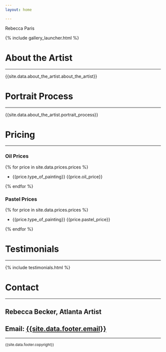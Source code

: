 ```yaml
---
layout: home

---
```

<div class="text-center" id="home"> <div class="header"> <div class="cursive"> Rebecca Paris </div> </div> </div>

{% include gallery_launcher.html %}

<div class="row" id="about">
<div class="col col-sm-6 bio-img-wrapper">
<div class="bio-img"></div>
</div>
<div class="col col-sm-6">
<div class="about-the-artist">
<h1 class="text-center">About the Artist</h1>
<hr>
<div class="big-read">
{{site.data.about_the_artist.about_the_artist}}
</div>
</div>
</div>
</div>

<div class="row">
<div class="col col-md-12">
<div class="portrait-process">
<h1 class="text-center">
Portrait Process
</h1>
<hr>
<div class="big-read">
{{site.data.about_the_artist.portrait_process}}
</div>
</div>
</div>
</div>

<div class="row" id="pricing">
<div class="col col-md-12">
<h1 class="text-center">
Pricing
</h1>
<hr>
</div>
</div>

<div class="row">
<div class="col col-lg-6 col-12">
<h3 class="text-center">
Oil Prices
</h3>
{% for price in site.data.prices.prices %}
<ul class="price">
<li>
<span class="product">
{{price.type_of_painting}}
</span>
<span class="price">
{{price.oil_price}}
</span>
</li>
</ul>
{% endfor %}
</div>
<div class="col col-lg-6 col-12">
<h3 class="text-center">
Pastel Prices
</h3>
{% for price in site.data.prices.prices %}
<ul class="price">
<li>
<span class="product">
{{price.type_of_painting}}
</span>
<span class="price">
{{price.pastel_price}}
</span>
</li>
</ul>
{% endfor %}
</div>
</div>

<div class="row" id="testimonials">
<div class="col col-md-12">
<h1 class="text-center">
Testimonials
</h1>
<hr>
</div>
</div>

<div class="row">
<div class="col-md-12">
{% include testimonials.html %}
</div>
</div>

<div class="row" id="contact">
<div class="col col-md-12">
<h1 class="text-center">
Contact
</h1>
<hr>
</div>
</div>

<div class="row">
<div class="col col-md-12">
<h2 class="text-center">Rebecca Becker, Atlanta Artist</h2>
</div>
</div>

<div class="row">
<div class="col col-md-12">
<h2 class="text-center">
Email:
<a href="mailto:{{site.data.footer.email}}">{{site.data.footer.email}}</a>
</h2>
</div>
</div>

<div class="row">
<div class="col col-md-12">
<hr class="dashed">
</div>
</div>

<div class="row">
<div class="col col-md-12 text-center">
<small>
{{site.data.footer.copyright}}
</small>
<br>
<br>
</div>
</div>